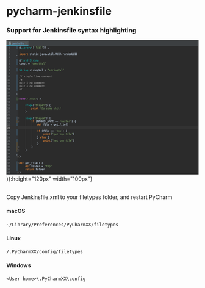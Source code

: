 # pycharm-jenkinsfile

### Support for Jenkinsfile syntax highlighting

![Alt text](sc.png)){:height="120px" width="100px"}

<br />
Copy Jenkinsfile.xml to your filetypes folder, and restart PyCharm


<br />

#### macOS
```
~/Library/Preferences/PyCharmXX/filetypes
```

#### Linux
```
/.PyCharmXX/config/filetypes
```

#### Windows
```
<User home>\.PyCharmXX\config
```